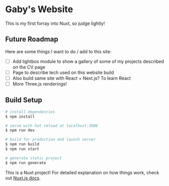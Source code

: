 # Gaby's Website

This is my first forray into Nuxt, so judge lightly!

## Future Roadmap

Here are some things I want to do / add to this site:

- [ ] Add lightbox module to show a gallery of some of my projects described on the CV page
- [ ] Page to describe tech used on this website build
- [ ] Also build same site with React + Next.js? To learn React
- [ ] More Three.js renderings!

## Build Setup

```bash
# install dependencies
$ npm install

# serve with hot reload at localhost:3000
$ npm run dev

# build for production and launch server
$ npm run build
$ npm run start

# generate static project
$ npm run generate
```
This is a Nuxt project!
For detailed explanation on how things work, check out [Nuxt.js docs](https://nuxtjs.org).
